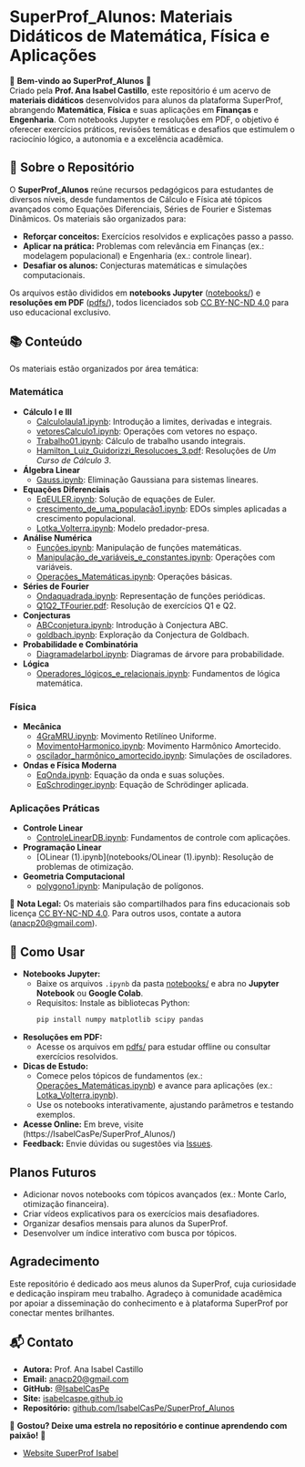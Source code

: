 # SuperProf_Alunos: Materiais Didáticos de Matemática, Física e Aplicações

🌟 **Bem-vindo ao SuperProf_Alunos** 🌟  
Criado pela **Prof. Ana Isabel Castillo**, este repositório é um acervo de **materiais didáticos** desenvolvidos para alunos da plataforma SuperProf, abrangendo **Matemática**, **Física** e suas aplicações em **Finanças** e **Engenharia**. Com notebooks Jupyter e resoluções em PDF, o objetivo é oferecer exercícios práticos, revisões temáticas e desafios que estimulem o raciocínio lógico, a autonomia e a excelência acadêmica. 

## 🎯 Sobre o Repositório
O **SuperProf_Alunos** reúne recursos pedagógicos para estudantes de diversos níveis, desde fundamentos de Cálculo e Física até tópicos avançados como Equações Diferenciais, Séries de Fourier e Sistemas Dinâmicos. Os materiais são organizados para:
- **Reforçar conceitos:** Exercícios resolvidos e explicações passo a passo.
- **Aplicar na prática:** Problemas com relevância em Finanças (ex.: modelagem populacional) e Engenharia (ex.: controle linear).
- **Desafiar os alunos:** Conjecturas matemáticas e simulações computacionais.

Os arquivos estão divididos em **notebooks Jupyter** ([notebooks/](notebooks/)) e **resoluções em PDF** ([pdfs/](pdfs/)), todos licenciados sob [CC BY-NC-ND 4.0](https://creativecommons.org/licenses/by-nc-nd/4.0/) para uso educacional exclusivo.

## 📚 Conteúdo
Os materiais estão organizados por área temática:

### Matemática
- **Cálculo I e III**
  - [CalculoIaula1.ipynb](CalculoIaula1.ipynb): Introdução a limites, derivadas e integrais.
  - [vetoresCalculo1.ipynb](vetoresCalculo1.ipynb): Operações com vetores no espaço.
  - [Trabalho01.ipynb](Trabalho01.ipynb): Cálculo de trabalho usando integrais.
  - [Hamilton_Luiz_Guidorizzi_Resolucoes_3.pdf](Hamilton_Luiz_Guidorizzi_Resolucoes_3.pdf): Resoluções de *Um Curso de Cálculo 3*.
- **Álgebra Linear**
  - [Gauss.ipynb](Gauss.ipynb): Eliminação Gaussiana para sistemas lineares.
- **Equações Diferenciais**
  - [EqEULER.ipynb](EqEULER.ipynb): Solução de equações de Euler.
  - [crescimento_de_uma_população1.ipynb](crescimento_de_uma_população1.ipynb): EDOs simples aplicadas a crescimento populacional.
  - [Lotka_Volterra.ipynb](Lotka_Volterra.ipynb): Modelo predador-presa.
- **Análise Numérica**
  - [Funções.ipynb](Funções.ipynb): Manipulação de funções matemáticas.
  - [Manipulação_de_variáveis_e_constantes.ipynb](Manipulação_de_variáveis_e_constantes.ipynb): Operações com variáveis.
  - [Operações_Matemáticas.ipynb](Operações_Matemáticas.ipynb): Operações básicas.
- **Séries de Fourier**
  - [Ondaquadrada.ipynb](Ondaquadrada.ipynb): Representação de funções periódicas.
  - [Q1Q2_TFourier.pdf](Q1Q2_TFourier.pdf): Resolução de exercícios Q1 e Q2.
- **Conjecturas**
  - [ABCconjetura.ipynb](ABCconjetura.ipynb): Introdução à Conjectura ABC.
  - [goldbach.ipynb](goldbach.ipynb): Exploração da Conjectura de Goldbach.
- **Probabilidade e Combinatória**
  - [Diagramadelarbol.ipynb](Diagramadelarbol.ipynb): Diagramas de árvore para probabilidade.
- **Lógica**
  - [Operadores_lógicos_e_relacionais.ipynb](Operadores_lógicos_e_relacionais.ipynb): Fundamentos de lógica matemática.

### Física
- **Mecânica**
  - [4GraMRU.ipynb](4GraMRU.ipynb): Movimento Retilíneo Uniforme.
  - [MovimentoHarmonico.ipynb](MovimentoHarmonico.ipynb): Movimento Harmônico Amortecido.
  - [oscilador_harmônico_amortecido.ipynb](oscilador_harmônico_amortecido.ipynb): Simulações de osciladores.
- **Ondas e Física Moderna**
  - [EqOnda.ipynb](EqOnda.ipynb): Equação da onda e suas soluções.
  - [EqSchrodinger.ipynb](EqSchrodinger.ipynb): Equação de Schrödinger aplicada.

### Aplicações Práticas
- **Controle Linear**
  - [ControleLinearDB.ipynb](ControleLinearDB.ipynb): Fundamentos de controle com aplicações.
- **Programação Linear**
  - [OLinear (1).ipynb](notebooks/OLinear (1).ipynb): Resolução de problemas de otimização.
- **Geometria Computacional**
  - [polygono1.ipynb](polygono1.ipynb): Manipulação de polígonos.

📢 **Nota Legal:** Os materiais são compartilhados para fins educacionais sob licença [CC BY-NC-ND 4.0](https://creativecommons.org/licenses/by-nc-nd/4.0/). Para outros usos, contate a autora (anacp20@gmail.com).

## 🚀 Como Usar
- **Notebooks Jupyter:**
  - Baixe os arquivos `.ipynb` da pasta [notebooks/](notebooks/) e abra no **Jupyter Notebook** ou **Google Colab**.
  - Requisitos: Instale as bibliotecas Python:
    ```bash
    pip install numpy matplotlib scipy pandas
    ```
- **Resoluções em PDF:**
  - Acesse os arquivos em [pdfs/](pdfs/) para estudar offline ou consultar exercícios resolvidos.
- **Dicas de Estudo:**
  - Comece pelos tópicos de fundamentos (ex.: [Operações_Matemáticas.ipynb](Operações_Matemáticas.ipynb)) e avance para aplicações (ex.: [Lotka_Volterra.ipynb](Lotka_Volterra.ipynb)).
  - Use os notebooks interativamente, ajustando parâmetros e testando exemplos.
- **Acesse Online:** Em breve, visite (https://IsabelCasPe/SuperProf_Alunos/) 
- **Feedback:** Envie dúvidas ou sugestões via [Issues](https://github.com/IsabelCasPe/SuperProf_Alunos/issues).

##  Planos Futuros
- Adicionar novos notebooks com tópicos avançados (ex.: Monte Carlo, otimização financeira).
- Criar vídeos explicativos para os exercícios mais desafiadores.
- Organizar desafios mensais para alunos da SuperProf.
- Desenvolver um índice interativo com busca por tópicos.

## Agradecimento
Este repositório é dedicado aos meus alunos da SuperProf, cuja curiosidade e dedicação inspiram meu trabalho. Agradeço à comunidade acadêmica por apoiar a disseminação do conhecimento e à plataforma SuperProf por conectar mentes brilhantes.

## 📬 Contato
- **Autora:** Prof. Ana Isabel Castillo  
- **Email:** [anacp20@gmail.com](mailto:anacp20@gmail.com)  
- **GitHub:** [@IsabelCasPe](https://github.com/IsabelCasPe)  
- **Site:** [isabelcaspe.github.io](https://isabelcaspe.github.io/)  
- **Repositório:** [github.com/IsabelCasPe/SuperProf_Alunos](https://github.com/IsabelCasPe/SuperProf_Alunos)

🌟 **Gostou? Deixe uma estrela no repositório e continue aprendendo com paixão!** 🌟

- [Website SuperProf Isabel](https://www.superprof.com.br/doutoranda-matematica-aplicada-ime-usp-mestre-ciencias-pela-pme-escola-politecnica-usp-ofereco-reforco-universitario.html)
